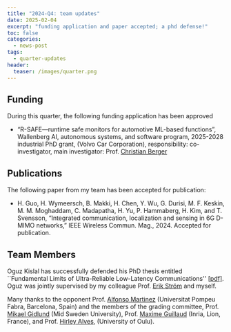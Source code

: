 ```yaml
---
title: "2024-Q4: team updates"
date: 2025-02-04
excerpt: "funding application and paper accepted; a phd defense!"
toc: false 
categories:
  - news-post 
tags:
  - quarter-updates
header:
  teaser: /images/quarter.png
---
```

## Funding

During this quarter, the following funding application has been approved

- “R-SAFE—runtime safe monitors for automotive ML-based functions”, Wallenberg AI, autonomous systems, and software program, 2025-2028 industrial PhD grant, (Volvo Car Corporation), responsibility: co-investigator, main investigator: Prof. [Christian Berger](https://www.gu.se/en/about/find-staff/christianberger)

## Publications

The following paper from my team has been accepted for publication:

- H. Guo, H. Wymeersch, B. Makki, H. Chen, Y. Wu, G. Durisi, M. F. Keskin, M. M.
Moghaddam, C. Madapatha, H. Yu, P. Hammaberg, H. Kim, and T. Svensson, “Integrated communication, localization and sensing in 6G D-MIMO networks,” IEEE Wireless Commun. Mag.,  2024. Accepted for publication.

## Team Members

Oguz Kislal has successfully defended his PhD thesis entitled ``Fundamental Limits of Ultra-Reliable Low-Latency Communications'' [[pdf]](https://research.chalmers.se/en/publication/543180).
Oguz was jointly supervised by my colleague Prof. [Erik Ström](https://www.chalmers.se/en/persons/estrom/) and myself.

Many thanks to the opponent Prof. [Alfonso Martinez](https://www.upf.edu/web/alfonso-martinez) (Universitat Pompeu Fabra, Barcelona, Spain)
and the members of the grading committee, Prof. [Mikael Gidlund](https://www.miun.se/Personal/g/mikaelgidlund/) (Mid Sweden University), Prof. [Maxime Guillaud](https://maximeguillaud.github.io) (Inria, Lion, France), and Prof. [Hirley Alves](https://www.oulu.fi/en/researchers/hirley-alves), (University of Oulu).

<!-- ## Teaching -->

<!-- ## Service -->
